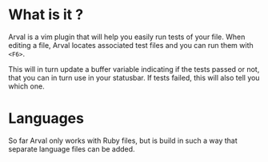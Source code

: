 What is it ?
============

Arval is a vim plugin that will help you easily run tests of your file. When
editing a file, Arval locates associated test files and you can run them with
`<F6>`.

This will in turn update a buffer variable indicating if the tests passed or
not, that you can in turn use in your statusbar. If tests failed, this will
also tell you which one.

Languages
=========

So far Arval only works with Ruby files, but is build in such a way that
separate language files can be added.
